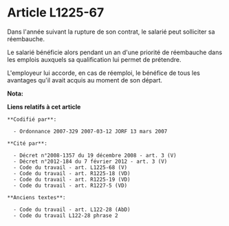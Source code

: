 # Article L1225-67

Dans l'année suivant la rupture de son contrat, le salarié peut solliciter sa réembauche.

Le salarié bénéficie alors pendant un an d'une priorité de réembauche dans les emplois auxquels sa qualification lui permet
de prétendre.

L'employeur lui accorde, en cas de réemploi, le bénéfice de tous les avantages qu'il avait acquis au moment de son départ.

**Nota:**



**Liens relatifs à cet article**

	**Codifié par**:

	  - Ordonnance 2007-329 2007-03-12 JORF 13 mars 2007

	**Cité par**:

	  - Décret n°2008-1357 du 19 décembre 2008 - art. 3 (V)
	  - Décret n°2012-184 du 7 février 2012 - art. 3 (V)
	  - Code du travail - art. L1225-68 (V)
	  - Code du travail - art. R1225-18 (VD)
	  - Code du travail - art. R1225-19 (VD)
	  - Code du travail - art. R1227-5 (VD)

	**Anciens textes**:

	  - Code du travail - art. L122-28 (AbD)
	  - Code du travail L122-28 phrase 2
